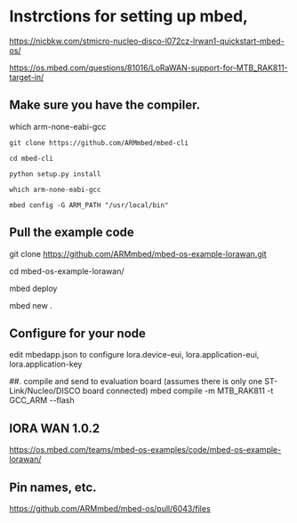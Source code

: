 # Instrctions for setting up mbed,

https://nicbkw.com/stmicro-nucleo-disco-l072cz-lrwan1-quickstart-mbed-os/

https://os.mbed.com/questions/81016/LoRaWAN-support-for-MTB_RAK811-target-in/

## Make sure you have the compiler.
which arm-none-eabi-gcc

    git clone https://github.com/ARMmbed/mbed-cli

    cd mbed-cli

    python setup.py install

    which arm-none-eabi-gcc

    mbed config -G ARM_PATH "/usr/local/bin"

## Pull the example code

   git clone https://github.com/ARMmbed/mbed-os-example-lorawan.git

   cd mbed-os-example-lorawan/

   mbed deploy

   mbed new .

## Configure for your node
edit mbedapp.json to configure lora.device-eui, lora.application-eui, lora.application-key

##. compile and send to evaluation board (assumes there is only one ST-Link/Nucleo/DISCO board connected)
mbed compile -m MTB_RAK811 -t GCC_ARM --flash

## lORA WAN 1.0.2

https://os.mbed.com/teams/mbed-os-examples/code/mbed-os-example-lorawan/


## Pin names, etc.

https://github.com/ARMmbed/mbed-os/pull/6043/files


